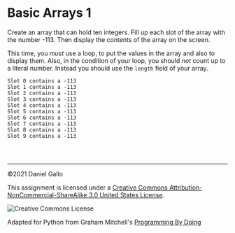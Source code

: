 # Basic Arrays 1


Create an array that can hold ten integers. Fill up each slot of
the array with the number -113. Then display the contents of the array
on the screen.


This time, you *must* use a loop, to put the values in
the array and also to display them. Also, in the condition of
your loop, you should *not* count up to a literal number.
Instead you should use the `length` field of your
array.



```
Slot 0 contains a -113
Slot 1 contains a -113
Slot 2 contains a -113
Slot 3 contains a -113
Slot 4 contains a -113
Slot 5 contains a -113
Slot 6 contains a -113
Slot 7 contains a -113
Slot 8 contains a -113
Slot 9 contains a -113

```


```



```



---


©2021 Daniel Gallo


This assignment is licensed under a
[Creative Commons Attribution-NonCommercial-ShareAlike 3.0 United States License](https://creativecommons.org/licenses/by-nc-sa/3.0/us/deed.en_US).  

![Creative Commons License](images/by-nc-sa.png)





Adapted for Python from Graham Mitchell's [Programming By Doing](https://programmingbydoing.com/)